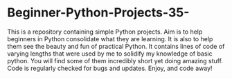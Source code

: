 # Beginner-Python-Projects-35-
This is a repository containing simple Python projects.
Aim is to help beginners in Python consolidate what they are learning.
It is also to help them see the beauty and fun of practical Python.
It contains lines of code of varying lengths that were used by me to solidify my knowledge of basic python.
You will find some of them incredibly short yet doing amazing stuff.
Code is regularly checked for bugs and updates.
Enjoy, and code away!
